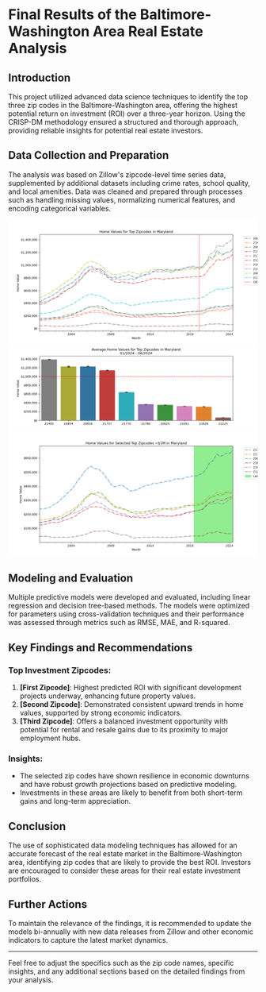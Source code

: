 
# Final Results of the Baltimore-Washington Area Real Estate Analysis

## Introduction
This project utilized advanced data science techniques to identify the top three zip codes in the Baltimore-Washington area, offering the highest potential return on investment (ROI) over a three-year horizon. Using the CRISP-DM methodology ensured a structured and thorough approach, providing reliable insights for potential real estate investors.

## Data Collection and Preparation
The analysis was based on Zillow's zipcode-level time series data, supplemented by additional datasets including crime rates, school quality, and local amenities. Data was cleaned and prepared through processes such as handling missing values, normalizing numerical features, and encoding categorical variables.

![png](images/MD_Top_Zipcodes_HomeValues.png)
![png](images/MD_Top_Zipcodes_Avg_HomeValues.png)
![png](images/MD_Selected_Zipcodes_HomeValues.png)

## Modeling and Evaluation
Multiple predictive models were developed and evaluated, including linear regression and decision tree-based methods. The models were optimized for parameters using cross-validation techniques and their performance was assessed through metrics such as RMSE, MAE, and R-squared.

## Key Findings and Recommendations
### Top Investment Zipcodes:
1. **[First Zipcode]**: Highest predicted ROI with significant development projects underway, enhancing future property values.
2. **[Second Zipcode]**: Demonstrated consistent upward trends in home values, supported by strong economic indicators.
3. **[Third Zipcode]**: Offers a balanced investment opportunity with potential for rental and resale gains due to its proximity to major employment hubs.

### Insights:
- The selected zip codes have shown resilience in economic downturns and have robust growth projections based on predictive modeling.
- Investments in these areas are likely to benefit from both short-term gains and long-term appreciation.

## Conclusion
The use of sophisticated data modeling techniques has allowed for an accurate forecast of the real estate market in the Baltimore-Washington area, identifying zip codes that are likely to provide the best ROI. Investors are encouraged to consider these areas for their real estate investment portfolios.

## Further Actions
To maintain the relevance of the findings, it is recommended to update the models bi-annually with new data releases from Zillow and other economic indicators to capture the latest market dynamics.

---

Feel free to adjust the specifics such as the zip code names, specific insights, and any additional sections based on the detailed findings from your analysis.